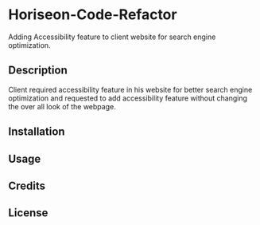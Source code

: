 # Horiseon-Code-Refactor
Adding Accessibility feature to client website for search engine optimization. 


## Description
Client required accessibility feature in his website for better search engine optimization and requested to add accessibility feature without changing the over all look of the webpage.


## Installation


## Usage


## Credits


## License


